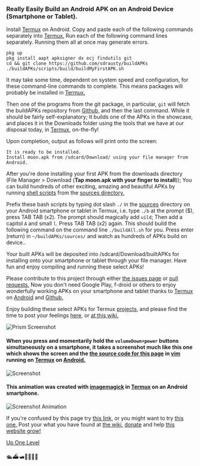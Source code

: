 ### Really Easily Build an Android APK on an Android Device (Smartphone or Tablet).

Install [Termux](https://termux.com/) on Android. Copy and paste each of the following commands separately into [Termux.](https://termux.com/) Run each of the following command lines separately. Running them all at once may generate errors. 

```
pkg up
pkg install aapt apksigner dx ecj findutils git
cd && git clone https://github.com/sdrausty/buildAPKs
./buildAPKs/scripts/build/buildMyFirstAPK.sh

```

It may take some time, dependent on system speed and configuration, for these command-line commands to complete. This means packages will probably be installed in [Termux.](https://termux.com/) 

Then one of the programs from the git package, in particular, `git` will fetch the buildAPKs repository from [Github,](https://github.com) and then the last command. While it should be fairly self-explanatory; It builds one of the APKs in the showcase, and places it in the Downloads folder using the tools that we have at our disposal today, in [Termux,](https://termux.com/) on-the-fly!

Upon completion, output as follows will print onto the screen:


```
It is ready to be installed.
Install moon.apk from /sdcard/Download/ using your file manager from Android.
```

After you're done installing your first APK from the downloads directory (File Manager > Download (**Tap moon.apk with your finger to install**)); You can build hundreds of other exciting, amazing and beautiful APKs by running [shell scripts](https://www.google.com/search?q=shell+scripts) from the [sources directory.](https://github.com/sdrausty/buildAPKs/tree/master/sources)

Prefix these bash scripts by typing dot slash `./` in the [sources](https://github.com/sdrausty/buildAPKs/tree/master/sources) directory on your Android smartphone or tablet in Termux, i.e. type `./b` at the prompt ($), press TAB TAB (x2). The prompt should magically add `uild`; Then add a capitol `A` and small `l`. Press TAB TAB (x2) again. This should build the following command on the command line `./buildAll.sh` for you. Press enter (return) in `~/buildAPKs/sources/` and watch as hundreds of APKs build on device..

Your built APKs will be deposited into /sdcard/Download/builtAPKs for installing onto your smartphone or tablet through your file manager. Have fun and enjoy compiling and running these select APKs!

Please contribute to this project through either [the issues page](https://github.com/sdrausty/buildAPKs/issues) or [pull requests.](https://github.com/sdrausty/buildAPKs/pulls) Now you don't need Google Play, f-droid or others to enjoy wonderfully working APKs on your smartphone and tablet thanks to [Termux](./pages/asac) on [Android](https://source.android.com/) and [Github.](https://github.com)

Enjoy building these select APKs for Termux [projects,](https://github.com/sdrausty/buildAPKs/tree/master/sources) and please find the time to post your feelings [here,](https://github.com/sdrausty/buildAPKs/issues) or [at this wiki.](https://github.com/sdrausty/buildAPKs/wiki
)

![Prism Screenshot](./bitpics/prism.png)

#### When you press and momentarily hold the `volumeDown+power` buttons simultaneously on a smartphone, it takes a screenshot much like this one which shows the screen and the [the source code for this page](https://raw.githubusercontent.com/sdrausty/buildAPKs/master/docs/reallyEasilyBuildAndroidAPKsOnDevice.md) in [vim](http://www.vim.org/git.php) running on [Termux](./pages/asac) on [Android.](https://source.android.com/)

![Screenshot](./bitpics/reallyEasilyBuildAndroidAPKsOnDevice.png)

#### This animation was created with [imagemagick](https://sdrausty.github.io/pages/im.html) in [Termux](https://sdrausty.github.io/pages/asac.html) on an Android smartphone.

![Screenshot Animation](./bitpics/ps1.gif)

If you're confused by this page try [this link,](http://tldp.org/) or you might want to try [this one.](https://www.debian.org/doc/) Post your what you have found at [the wiki,](https://github.com/sdrausty/buildAPKs/wiki) [donate](https://sdrausty.github.io/pages/donate) and help [this website grow!](https://sdrausty.github.io/)

[Up One Level](./../)

🛳⛴🛥🚢🚤🚣⛵

